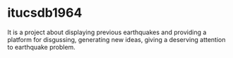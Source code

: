 # itucsdb1964

It is a project about displaying previous earthquakes and providing a platform for disgussing, generating new ideas, 
giving a deserving attention to earthquake problem.  
